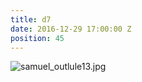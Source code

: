 ```yaml
---
title: d7
date: 2016-12-29 17:00:00 Z
position: 45
---
```


![samuel_outlule13.jpg](/uploads/samuel_outlule13.jpg)